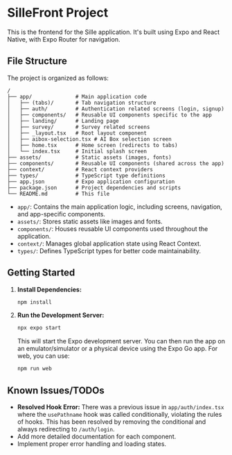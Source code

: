 # SilleFront Project

This is the frontend for the Sille application. It's built using Expo and React Native, with Expo Router for navigation.

## File Structure

The project is organized as follows:

```
/
├── app/              # Main application code
│   ├── (tabs)/       # Tab navigation structure
│   ├── auth/         # Authentication related screens (login, signup)
│   ├── components/   # Reusable UI components specific to the app
│   ├── landing/      # Landing page
│   ├── survey/       # Survey related screens
│   ├── _layout.tsx   # Root layout component
│   ├── aibox-selection.tsx # AI Box selection screen
│   ├── home.tsx      # Home screen (redirects to tabs)
│   └── index.tsx     # Initial splash screen
├── assets/           # Static assets (images, fonts)
├── components/       # Reusable UI components (shared across the app)
├── context/          # React context providers
├── types/            # TypeScript type definitions
├── app.json          # Expo application configuration
├── package.json      # Project dependencies and scripts
└── README.md         # This file
```

-   `app/`: Contains the main application logic, including screens, navigation, and app-specific components.
-   `assets/`: Stores static assets like images and fonts.
-   `components/`: Houses reusable UI components used throughout the application.
-   `context/`: Manages global application state using React Context.
-   `types/`: Defines TypeScript types for better code maintainability.

## Getting Started

1.  **Install Dependencies:**

    ```bash
    npm install
    ```

2.  **Run the Development Server:**

    ```bash
    npx expo start
    ```
    This will start the Expo development server. You can then run the app on an emulator/simulator or a physical device using the Expo Go app. For web, you can use:
    ```bash
    npm run web
    ```

## Known Issues/TODOs

-   **Resolved Hook Error:** There was a previous issue in `app/auth/index.tsx` where the `usePathname` hook was called conditionally, violating the rules of hooks. This has been resolved by removing the conditional and always redirecting to `/auth/login`.
- Add more detailed documentation for each component.
- Implement proper error handling and loading states.
